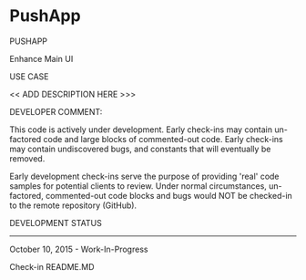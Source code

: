 # PushApp
PUSHAPP

Enhance Main UI

USE CASE

<< ADD DESCRIPTION HERE >>>


DEVELOPER COMMENT:

This code is actively under development.  Early check-ins may contain un-factored code and large blocks of commented-out code.  Early check-ins may contain undiscovered bugs, and constants that will eventually be removed.

Early development check-ins serve the purpose of providing 'real' code samples for potential clients to review.  Under normal circumstances, un-factored, commented-out code blocks and bugs would NOT be checked-in to the remote repository (GitHub). 


DEVELOPMENT STATUS

-----------------------------------

October 10, 2015 - Work-In-Progress

Check-in README.MD

